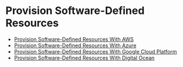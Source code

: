 # Provision Software-Defined Resources

- [Provision Software-Defined Resources With AWS](docs/provision-software-defined-resources-with-aws.md)
- [Provision Software-Defined Resources With Azure](docs/provision-software-defined-resources-with-azure.md)
- [Provision Software-Defined Resources With Google Cloud Platform](docs/provision-software-defined-resources-with-gcp.md)
- [Provision Software-Defined Resources With Digital Ocean](docs/provision-software-defined-resources-with-digital-ocean.md)